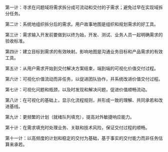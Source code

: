 第一计：寻求在问题域将需求拆分成可流动和交付的子需求；避免过早在实现域拆分任务。

第二计：系统地组织拆分后的需求。用户故事地图是组织和规划需求的好工具。

第三计：需求输入开发前要做到以终为始，开发、测试、业务人员一起明确需求的验收标准。

第四计：建立目标到需求的有效映射。影响地图是沟通业务目标和产品需求的有效工具。

第五计：从用户需求开始到交付解决方案结束，端到端的可视化价值交付过程。

第六计：可视化价值流动而非任务，以促进团队协作，并系统改进价值交付过程。

第七计：可视化问题和瓶颈，以及时发现和解决问题，促进价值顺畅流动。

第八计：在可视化的基础上，显示化流程规则，并形成一致的理解、共同承若和改进基线。

第九计：更频繁的计划（就绪队列填充），提高对外敏捷响应能力。

第十计：在需求填充时处理业务、关联和技术风险，保证交付过程的顺畅。

第十一计：以高频度的计划和稳定的交付为基础，基于事实的交付能力而非任务估算来承若。


